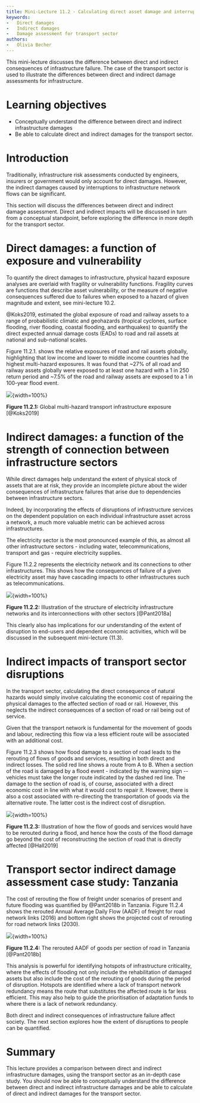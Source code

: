 ```yaml
---
title: Mini-Lecture 11.2 - Calculating direct asset damage and interruptions to network flows
keywords:
-   Direct damages
-   Indirect damages
-   Damage assessment for transport sector
authors:
-   Olivia Becher
---
```


This mini-lecture discusses the difference between direct and indirect
consequences of infrastructure failure. The case of the transport sector
is used to illustrate the differences between direct and indirect damage
assessments for infrastructure.

# Learning objectives

- Conceptually understand the difference between direct and indirect infrastructure damages
- Be able to calculate direct and indirect damages for the transport sector.

# Introduction

Traditionally, infrastructure risk assessments conducted by engineers,
insurers or government would only account for direct damages. However,
the indirect damages caused by interruptions to infrastructure network
flows can be significant.

This section will discuss the differences between direct and indirect
damage assessment. Direct and indirect impacts will be discussed in turn
from a conceptual standpoint, before exploring the difference in more
depth for the transport sector.

# Direct damages: a function of exposure and vulnerability

To quantify the direct damages to infrastructure, physical hazard
exposure analyses are overlaid with fragility or vulnerability
functions. Fragility curves are functions that describe asset
vulnerability, or the measure of negative consequences suffered due to
failures when exposed to a hazard of given magnitude and extent, see
mini-lecture 10.2.

@Koks2019, estimated the global exposure of road and railway assets to
a range of probabilistic climatic and geohazards (tropical cyclones,
surface flooding, river flooding, coastal flooding, and earthquakes) to
quantify the direct expected annual damage costs (EADs) to road and rail
assets at national and sub-national scales.

Figure 11.2.1. shows the relative exposures of road and rail assets
globally, highlighting that low income and lower to middle income
countries had the highest multi-hazard exposures. It was found that
\~27% of all road and railway assets globally were exposed to at least
one hazard with a 1 in 250 return period and \~7.5% of the road and
railway assets are exposed to a 1 in 100-year flood event.

![](assets/Figure_11.2.1.png){width=100%}

**Figure 11.2.1:** Global multi-hazard transport infrastructure exposure
[@Koks2019]

# Indirect damages: a function of the strength of connection between infrastructure sectors

While direct damages help understand the extent of physical stock of
assets that are at risk, they provide an incomplete picture about the
wider consequences of infrastructure failures that arise due to
dependencies between infrastructure sectors.

Indeed, by incorporating the effects of disruptions of infrastructure
services on the dependent population on each individual infrastructure
asset across a network, a much more valuable metric can be achieved
across infrastructures.

The electricity sector is the most pronounced example of this, as almost
all other infrastructure sectors - including water, telecommunications,
transport and gas - require electricity supplies.

Figure 11.2.2 represents the electricity network and its connections to
other infrastructures. This shows how the consequences of failure of a
given electricity asset may have cascading impacts to other
infrastructures such as telecommunications.

![](assets/Figure_11.2.2.png){width=100%}

**Figure 11.2.2:** Illustration of the structure of electricity
infrastructure networks and its interconnections with other sectors
[@Pant2018a]

This clearly also has implications for our understanding of the extent
of disruption to end-users and dependent economic activities, which will
be discussed in the subsequent mini-lecture (11.3).

# Indirect impacts of transport sector disruptions

In the transport sector, calculating the direct consequence of natural
hazards would simply involve calculating the economic cost of repairing
the physical damages to the affected section of road or rail. However,
this neglects the indirect consequences of a section of road or rail
being out of service.

Given that the transport network is fundamental for the movement of
goods and labour, redirecting this flow via a less efficient route will
be associated with an additional cost.

Figure 11.2.3 shows how flood damage to a section of road leads to the
rerouting of flows of goods and services, resulting in both direct and
indirect losses. The solid red line shows a route from A to B. When a
section of the road is damaged by a flood event - indicated by the
warning sign -- vehicles must take the longer route indicated by the
dashed red line. The damage to the section of road is, of course,
associated with a direct economic cost in line with what it would cost
to repair it. However, there is also a cost associated with re-directing
the transportation of goods via the alternative route. The latter cost
is the indirect cost of disruption.

![](assets/Figure_11.2.3.png){width=100%}

**Figure 11.2.3:** Illustration of how the flow of goods and services
would have to be rerouted during a flood, and hence how the costs of the
flood damage go beyond the cost of reconstructing the section of road
that is directly affected [@Hall2019]

# Transport sector indirect damage assessment case study: Tanzania

The cost of rerouting the flow of freight under scenarios of present and
future flooding was quantified by @Pant2018b in Tanzania. Figure 11.2.4
shows the rerouted Annual Average Daily Flow (AADF) of freight for road
network links (2016) and bottom right shows the projected cost of
rerouting for road network links (2030).

![](assets/Figure_11.2.4.png){width=100%}

**Figure 11.2.4:** The rerouted AADF of goods per section of road in
Tanzania [@Pant2018b]

This analysis is powerful for identifying hotspots of infrastructure
criticality, where the effects of flooding not only include the
rehabilitation of damaged assets but also include the cost of the
rerouting of goods during the period of disruption. Hotspots are
identified where a lack of transport network redundancy means the route
that substitutes the affected route is far less efficient. This may also
help to guide the prioritisation of adaptation funds to where there is a
lack of network redundancy.

Both direct and indirect consequences of infrastructure failure affect
society. The next section explores how the extent of disruptions to
people can be quantified.

# Summary

This lecture provides a comparison between direct and indirect
infrastructure damages, using the transport sector as an in-depth case
study. You should now be able to conceptually understand the difference
between direct and indirect infrastructure damages and be able to
calculate of direct and indirect damages for the transport sector.
